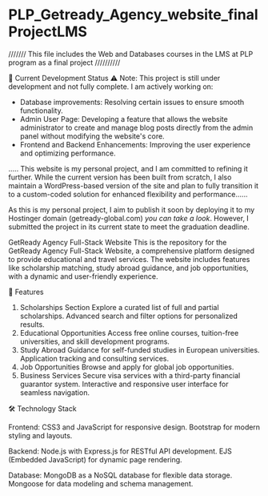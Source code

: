 # PLP_Getready_Agency_website_finalProjectLMS

/////// This file includes the Web and Databases courses in the LMS at PLP program as a final project //////////  


🚧 Current Development Status
⚠️ Note: This project is still under development and not fully complete. I am actively working on:

- Database improvements: Resolving certain issues to ensure smooth functionality.
- Admin User Page: Developing a feature that allows the website administrator to create and manage blog posts directly from the admin panel without modifying the website's core.
- Frontend and Backend Enhancements: Improving the user experience and optimizing performance.

..... This website is my personal project, and I am committed to refining it further. While the current version has been built from scratch, I also maintain a WordPress-based version of the site and plan to fully transition it to a custom-coded solution for enhanced flexibility and performance...... 

As this is my personal project, I aim to publish it soon by deploying it to my Hostinger domain (getready-global.com) *you can take a look*. However, I submitted the project in its current state to meet the graduation deadline.


GetReady Agency Full-Stack Website
This is the repository for the GetReady Agency Full-Stack Website, a comprehensive platform designed to provide educational and travel services. The website includes features like scholarship matching, study abroad guidance, and job opportunities, with a dynamic and user-friendly experience.

🌟 Features
1. Scholarships Section
Explore a curated list of full and partial scholarships.
Advanced search and filter options for personalized results.
2. Educational Opportunities
Access free online courses, tuition-free universities, and skill development programs.
3. Study Abroad
Guidance for self-funded studies in European universities.
Application tracking and consulting services.
4. Job Opportunities
Browse and apply for global job opportunities.
5. Business Services
Secure visa services with a third-party financial guarantor system.
Interactive and responsive user interface for seamless navigation.


🛠️ Technology Stack

Frontend:
CSS3 and JavaScript for responsive design.
Bootstrap for modern styling and layouts.

Backend:
Node.js with Express.js for RESTful API development.
EJS (Embedded JavaScript) for dynamic page rendering.

Database:
MongoDB as a NoSQL database for flexible data storage.
Mongoose for data modeling and schema management.

